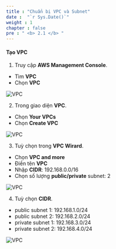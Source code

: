 ```yaml
---
title : "Chuẩn bị VPC và Subnet"
date :  "`r Sys.Date()`" 
weight : 1 
chapter : false
pre : " <b> 2.1 </b> "
---
```


#### Tạo VPC

1.	Truy cập **AWS Management Console**.
  +	Tìm **VPC**
  +	Chọn **VPC**

![VPC ](/images/prerequiste/vpc/VPC-setup-0.png?featherlight=false&width=90pc)

2.	Trong giao diện **VPC**.
  + Chọn **Your VPCs**
  + Chọn **Create VPC**

![VPC](/images/prerequiste/vpc/VPC-setup-1.png?featherlight=false&width=90pc)


3. Tuỳ chọn trong **VPC Wirard**.
  + Chọn **VPC and more**
  + Điền tên **VPC**
  + Nhập **CIDR**: 192.168.0.0/16
  + Chọn số lượng **public/private** subnet: 2

![VPC](/images/prerequiste/vpc/VPC-setup-2.png?featherlight=false&width=90pc)

4.	Tuỳ chọn **CIDR**.
  + public subnet 1: 192.168.1.0/24
  + public subnet 2: 192.168.2.0/24
  + private subnet 1: 192.168.3.0/24
  + private subnet 2: 192.168.4.0/24

![VPC](/images/prerequiste/vpc/VPC-setup-3.png?featherlight=false&width=90pc)